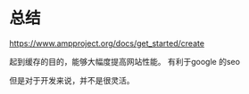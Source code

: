 # 总结


https://www.ampproject.org/docs/get_started/create

起到缓存的目的，能够大幅度提高网站性能。
有利于google 的seo

但是对于开发来说，并不是很灵活。


